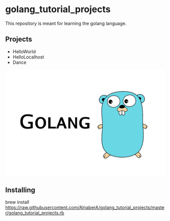 # golang_tutorial_projects
This repository is meant for learning the golang language.
<br/>
## Projects
<ul>
  <li>HelloWorld</li>
  <li>HelloLocalhost</li>
  <li>Dance</li>
</ul>
<img src="assets/golang.png">

## Installing
brew install https://raw.githubusercontent.com/AlnaberA/golang_tutorial_projects/master/golang_tutorial_projects.rb

